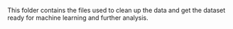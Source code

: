 This folder contains the files used to clean up the data and get the dataset ready for machine learning and further analysis.
